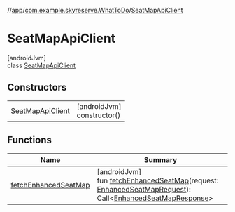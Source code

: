 //[app](../../../index.md)/[com.example.skyreserve.WhatToDo](../index.md)/[SeatMapApiClient](index.md)

# SeatMapApiClient

[androidJvm]\
class [SeatMapApiClient](index.md)

## Constructors

| | |
|---|---|
| [SeatMapApiClient](-seat-map-api-client.md) | [androidJvm]<br>constructor() |

## Functions

| Name | Summary |
|---|---|
| [fetchEnhancedSeatMap](fetch-enhanced-seat-map.md) | [androidJvm]<br>fun [fetchEnhancedSeatMap](fetch-enhanced-seat-map.md)(request: [EnhancedSeatMapRequest](../../com.example.skyreserve.model/-enhanced-seat-map-request/index.md)): Call&lt;[EnhancedSeatMapResponse](../../com.example.skyreserve.model/-enhanced-seat-map-response/index.md)&gt; |
